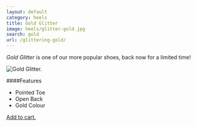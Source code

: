 ```yaml
---
layout: default
category: heels
title: Gold Glitter
image: heels/glitter-gold.jpg
search: gold
url: /glittering-gold/
---
```


*Gold Glitter* is one of our more popular shoes, back now for a limited time!
 
 <img class="product-img" src="{{site.baseurl}}/images/heels/glitter-gold.jpg" alt="Gold Glitter.">

####Features

- Pointed Toe
- Open Back
- Gold Colour

<a class="btn btn-alt brand-family" href="{{site.baseurl}}/cart/">Add to cart.</a>